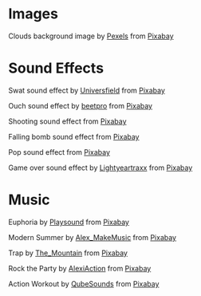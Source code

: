 # Images

Clouds background image by [Pexels](https://pixabay.com/users/pexels-2286921/?utm_source=link-attribution&amp;utm_medium=referral&amp;utm_campaign=image&amp;utm_content=1282314) from [Pixabay](https://pixabay.com//?utm_source=link-attribution&amp;utm_medium=referral&amp;utm_campaign=image&amp;utm_content=1282314)

# Sound Effects

Swat sound effect by [Universfield](https://pixabay.com/users/universfield-28281460/?utm_source=link-attribution&amp;utm_medium=referral&amp;utm_campaign=music&amp;utm_content=140236) from [Pixabay](https://pixabay.com/sound-effects//?utm_source=link-attribution&amp;utm_medium=referral&amp;utm_campaign=music&amp;utm_content=140236)

Ouch sound effect by [beetpro](https://pixabay.com/users/beetpro-16097074/?utm_source=link-attribution&amp;utm_medium=referral&amp;utm_campaign=music&amp;utm_content=11844) from [Pixabay](https://pixabay.com/sound-effects//?utm_source=link-attribution&amp;utm_medium=referral&amp;utm_campaign=music&amp;utm_content=11844)

Shooting sound effect from [Pixabay](https://pixabay.com/?utm_source=link-attribution&amp;utm_medium=referral&amp;utm_campaign=music&amp;utm_content=14443)

Falling bomb sound effect from [Pixabay](https://pixabay.com/sound-effects/?utm_source=link-attribution&amp;utm_medium=referral&amp;utm_campaign=music&amp;utm_content=41038)

Pop sound effect from [Pixabay](https://pixabay.com/sound-effects/?utm_source=link-attribution&amp;utm_medium=referral&amp;utm_campaign=music&amp;utm_content=85563)

Game over sound effect by [Lightyeartraxx](https://pixabay.com/users/lightyeartraxx-26697863/?utm_source=link-attribution&amp;utm_medium=referral&amp;utm_campaign=music&amp;utm_content=142453) from [Pixabay](https://pixabay.com/sound-effects//?utm_source=link-attribution&amp;utm_medium=referral&amp;utm_campaign=music&amp;utm_content=142453)

# Music

Euphoria by [Playsound](https://pixabay.com/users/playsound-24686998/?utm_source=link-attribution&amp;utm_medium=referral&amp;utm_campaign=music&amp;utm_content=121294) from [Pixabay](https://pixabay.com//?utm_source=link-attribution&amp;utm_medium=referral&amp;utm_campaign=music&amp;utm_content=121294)

Modern Summer by [Alex_MakeMusic](https://pixabay.com/users/alex_makemusic-24186663/?utm_source=link-attribution&amp;utm_medium=referral&amp;utm_campaign=music&amp;utm_content=10534) from [Pixabay](https://pixabay.com/music//?utm_source=link-attribution&amp;utm_medium=referral&amp;utm_campaign=music&amp;utm_content=10534)

Trap by [The_Mountain](https://pixabay.com/users/the_mountain-3616498/?utm_source=link-attribution&amp;utm_medium=referral&amp;utm_campaign=music&amp;utm_content=139518) from [Pixabay](https://pixabay.com//?utm_source=link-attribution&amp;utm_medium=referral&amp;utm_campaign=music&amp;utm_content=139518)

Rock the Party by [AlexiAction](https://pixabay.com/users/alexiaction-26977400/?utm_source=link-attribution&amp;utm_medium=referral&amp;utm_campaign=music&amp;utm_content=110947) from [Pixabay](https://pixabay.com/music//?utm_source=link-attribution&amp;utm_medium=referral&amp;utm_campaign=music&amp;utm_content=110947)

Action Workout by [QubeSounds](https://pixabay.com/users/qubesounds-24397640/?utm_source=link-attribution&amp;utm_medium=referral&amp;utm_campaign=music&amp;utm_content=99524) from [Pixabay](https://pixabay.com/music//?utm_source=link-attribution&amp;utm_medium=referral&amp;utm_campaign=music&amp;utm_content=99524)
